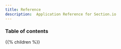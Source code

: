 ```yaml
---
title: Reference
description:  Application Reference for Section.io
---
```


### Table of contents

{{% children %}}